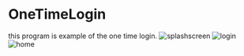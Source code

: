 # OneTimeLogin
this program is example of the one time login.
![splashscreen](https://cloud.githubusercontent.com/assets/18259992/14245362/7a962e88-fa7e-11e5-9e40-abe540871eda.png)
![login](https://cloud.githubusercontent.com/assets/18259992/14245360/7a7beda2-fa7e-11e5-95db-b1dfb25589a4.png)
![home](https://cloud.githubusercontent.com/assets/18259992/14245361/7a7de274-fa7e-11e5-8062-675de9da9242.png)
